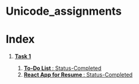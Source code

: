 # Unicode_assignments
<h1>Index</h1>
<ol>
	<li>
		<strong><u>Task 1<u></strong>
		<ol> 
			<li><b>To-Do List </b>: Status-<u>Completed</u></li>
			<li><b>React App for Resume </b>: Status-<u>Completed</u></li>
		</ol>
	</li>
</ol>

